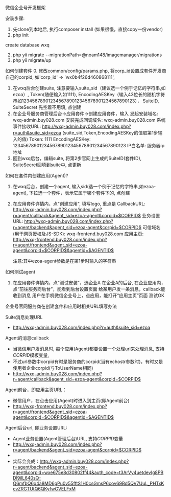 微信企业号开发框架


安装步骤:
1. 先clone到本地后, 执行composer install (如果很慢，直接copy一份vendor)
2. php init

create database wxq

2. php yii migrate --migrationPath=@noam148/imagemanager/migrations
3. php yii migrate/up


如何创建套件
0. 修改common/config/params.php, 将corp_id设置成套件开发商自己的corpid, 如'corp_id' => 'wx0b4f26d460868111', 
1. 在wxq后台创建suite, 注意要输入suite_sid（建议选一个例于记忆的字符串,如ezoa）, Token(随便输入如1111), EncodingAESKey（输入43位长的随机字符串如1234567890123456789012345678901234567890123）， SuiteID, SuiteSecret 先空着不用填, 点创建    
2. 在企业号服务商管理后台->应用套件->创建应用套件，输入
    发起安装域名: wxq-admin.buy028.com
    安装完成回调域名: wxq-admin.buy028.com
    系统事件接收URL: http://wxq-admin.buy028.com/index.php?r=auth&suite_sid=ezoa     (suite_sid,Token,EncodingAESKey的值取第1步输入的值) 
    Token: 1111
    EncodingAESKey: 1234567890123456789012345678901234567890123
    IP白名单: 服务器ip地址 
3. 回到wxq后台，编辑suite, 将第2步官网上生成的SuiteID(套件ID), SuiteSecret回填到suite中, 点更新

如何在套件内创建应用(Agent)?
1. 在wxq后台，创建一个agent, 输入sid(选一个例于记忆的字符串,如ezoa-agent), 下拉选一个套件，表示它属于哪个套件下的, 点创建
2. 在应用套件详情内，点"创建应用", 填写logo, 重点是
    CallbackURL: http://wxq-admin.buy028.com/index.php?r=agent/callback&agent_sid=ezoa-agent&corpid=$CORPID$ 
    业务设置URL: http://wxq-admin.buy028.com/index.php?r=agent/backend&agent_sid=ezoa-agent&corpid=$CORPID$
    可信域名(用于网页授权及JS-SDK): wxq-frontend.buy028.com
    应用主页: http://wxq-frontend.buy028.com/index.php?r=agent/frontend&agent_sid=ezoa-agent&corpid=$CORPID$&agentid=$AGENTID$
    
    注意:其中ezoa-agent参数是在第1步时输入的字符串

如何测试agent
1. 在应用套件详情内，点"测试安装"，选企业A
    在企业A的后台, 在企业应用内，点“前往服务商后台”，能看到后台设置页面
    给某用户发一条消息，callback能收到消息
    用户在手机微信企业号上，点应用，能打开“应用主页”页面
测试OK               

企业号官网服务商在创建套件和应用时相关URL填写办法

Suite消息处理URL
* http://wxq-admin.buy028.com/index.php?r=auth&suite_sid=ezoa

Agent的消息callback
* 当微信用户发消息时, 每个应用(Agent)都要设置一个处理url来处理消息, 支持$CORPID$模板变量,
* 不过url参数中corpid有时是服务商的corpid(当有echostr参数时)，有时又是使用者企业corpid(与ToUserName相同)
* http://wxq-admin.buy028.com/index.php?r=agent/callback&agent_sid=ezoa-agent&corpid=$CORPID$

Agent前台，即应用主页URL： 
* 微信用户，在点击应用(Agent)时进入到主页(即Agent前台)
* http://wxq-frontend.buy028.com/index.php?r=agent/frontend&agent_sid=ezoa-agent&corpid=$CORPID$&agentid=$AGENTID$

Agent后台url, 即业务设置URL: 
* Agent业务设置(Agent管理后台)URL, 支持$CORPID$变量
* http://wxq-admin.buy028.com/index.php?r=agent/backend&agent_sid=ezoa-agent&corpid=$CORPID$
*
* 实际会变成：http://wxq-admin.buy028.com/index.php?r=agent/backend&agent_sid=ezoa-agent&corpid=wxe675e8d30802ff44&auth_code=t3ArVy4uetdevIg8PBDl9ilL640sQ-Q6mfbQ6o4a8MD6gPu0v55fftS1H0csGmsP6cov69Bd5QV7UuL_PHTxKevZRGTUtQ6QKyfwGVELFxM


